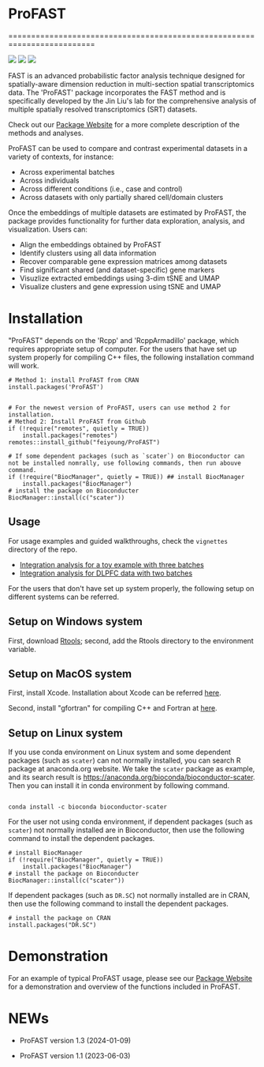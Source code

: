 # ProFAST

=========================================================================
<!-- badges: start -->

[![](https://www.r-pkg.org/badges/version-ago/ProFAST)](https://cran.r-project.org/package=ProFAST)
[![](https://cranlogs.r-pkg.org/badges/ProFAST?color=orange)](https://cran.r-project.org/package=ProFAST)
[![](https://cranlogs.r-pkg.org/badges/grand-total/ProFAST?color=orange)](https://cran.r-project.org/package=ProFAST)
<!-- badges: end -->

FAST is an advanced probabilistic factor analysis technique designed for spatially-aware dimension reduction in multi-section spatial transcriptomics data. The 'ProFAST' package incorporates the FAST method and is specifically developed by the Jin Liu's lab for the comprehensive analysis of multiple spatially resolved transcriptomics (SRT) datasets.

Check out  our [Package Website](https://feiyoung.github.io/ProFAST/index.html) for a more complete description of the methods and analyses. 

ProFAST  can be used to compare and contrast experimental datasets in a variety of contexts, for instance:

* Across experimental batches
* Across individuals
* Across different conditions (i.e., case and control)
* Across datasets with only partially shared cell/domain clusters

Once the embeddings of multiple datasets are estimated by ProFAST, the package provides functionality for further data exploration, 
analysis, and visualization. Users can:

* Align the embeddings obtained by ProFAST
* Identify clusters using all data information
* Recover comparable gene expression matrices among datasets
* Find significant shared (and dataset-specific) gene markers
* Visuzlize extracted embeddings using 3-dim tSNE and UMAP
* Visualize clusters and gene expression using tSNE and UMAP

# Installation
"ProFAST" depends on the 'Rcpp' and 'RcppArmadillo' package, which requires appropriate setup of computer. For the users that have set up system properly for compiling C++ files, the following installation command will work.
```{Rmd}
# Method 1: install ProFAST from CRAN
install.packages('ProFAST')


# For the newest version of ProFAST, users can use method 2 for installation.
# Method 2: Install ProFAST from Github
if (!require("remotes", quietly = TRUE))
    install.packages("remotes")
remotes::install_github("feiyoung/ProFAST")

# If some dependent packages (such as `scater`) on Bioconductor can not be installed nomrally, use following commands, then run abouve command.
if (!require("BiocManager", quietly = TRUE)) ## install BiocManager
    install.packages("BiocManager")
# install the package on Bioconducter
BiocManager::install(c("scater"))
```



## Usage
For usage examples and guided walkthroughs, check the `vignettes` directory of the repo. 

* [Integration analysis for a toy example with three batches](https://feiyoung.github.io/ProFAST/articles/FASTsimu.html)
* [Integration  analysis for DLPFC data with two batches](https://feiyoung.github.io/ProFAST/articles/FASTdlpfc2.html)



For the users that don't have set up system properly, the following setup on different systems can be referred.
## Setup on Windows system
First, download [Rtools](https://cran.r-project.org/bin/windows/Rtools/); second, add the Rtools directory to the environment variable.


## Setup on MacOS system
First, install Xcode. Installation about Xcode can be referred [here](https://stackoverflow.com/questions/8291146/xcode-installation-on-mac).


Second, install "gfortran" for compiling C++ and Fortran at [here](https://github.com/fxcoudert/gfortran-for-macOS).


## Setup on Linux  system
If you use conda environment on Linux system and some dependent packages (such as `scater`) can not normally installed, you can search R package at anaconda.org website. We take the `scater` package as example, and its search result is https://anaconda.org/bioconda/bioconductor-scater. Then you can install it in conda environment by following command.
```{Linux}

conda install -c bioconda bioconductor-scater
```
For the user not using conda environment, if  dependent packages (such as `scater`) not normally installed are in Bioconductor, then use the following command to install the dependent packages.
```{Linux}
# install BiocManager
if (!require("BiocManager", quietly = TRUE))
    install.packages("BiocManager")
# install the package on Bioconducter
BiocManager::install(c("scater"))
```
If  dependent packages (such as `DR.SC`) not normally installed are in CRAN, then use the following command to install the dependent packages.
```{Linux}
# install the package on CRAN
install.packages("DR.SC")
```


# Demonstration

For an example of typical ProFAST usage, please see our [Package Website](https://feiyoung.github.io/ProFAST/index.html) for a demonstration and overview of the functions included in ProFAST.

# NEWs
* ProFAST version 1.3 (2024-01-09)

* ProFAST version 1.1 (2023-06-03)


